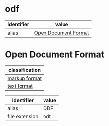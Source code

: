# odf

| identifier | value
| ---------- | -----
| alias      | [Open Document Format](#open-document-format)

# Open Document Format
| classification
| --------------
| [markup format](markup.md)
| [text format](text.md)

| identifier     | value
| -------------- | -----
| alias          | ODF
| file extension | odt
